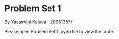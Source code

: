 # Problem Set 1
By Yasaswini Kaluva - 200513577


Please open Problem Set 1.ipynb file to view the code.

